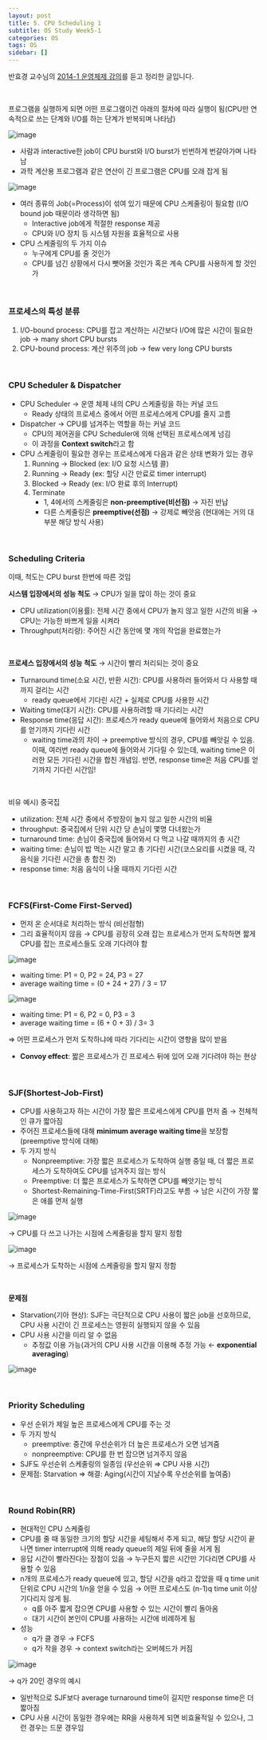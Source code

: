 ```yaml
---
layout: post
title: 5. CPU Scheduling 1
subtitle: OS Study Week5-1
categories: OS
tags: OS
sidebar: []
---
```




반효경 교수님의 [2014-1 운영체제 강의](http://www.kocw.net/home/search/kemView.do?kemId=1046323)를 듣고 정리한 글입니다.

<br>

프로그램을 실행하게 되면 어떤 프로그램이건 아래의 절차에 따라 실행이 됨(CPU만 연속적으로 쓰는 단계와 I/O를 하는 단계가 반복되며 나타남)

![image](https://user-images.githubusercontent.com/71377968/204443913-c43ca5d3-6196-4ff2-ad4f-a4a15a390fd7.png)

- 사람과 interactive한 job이 CPU burst와  I/O burst가 빈번하게 번갈아가며 나타남
- 과학 계산용 프로그램과 같은 연산이 긴 프로그램은 CPU를 오래 잡게 됨

![image](https://user-images.githubusercontent.com/71377968/204443955-7af8208b-1327-470b-867b-945a925464cf.png)

- 여러 종류의 Job(=Process)이 섞여 있기 때문에 CPU 스케줄링이 필요함 (I/O bound job 때문이라 생각하면 됨)
  - Interactive job에게 적절한 response 제공
  - CPU와 I/O 장치 등 시스템 자원을 효율적으로 사용
- CPU 스케줄링의 두 가지 이슈
  - 누구에게 CPU를 줄 것인가
  - CPU를 넘긴 상황에서 다시 뺏어올 것인가 혹은 계속 CPU를 사용하게 할 것인가

<br>

### 프로세스의 특성 분류

1. I/O-bound process: CPU를 잡고 계산하는 시간보다 I/O에 많은 시간이 필요한 job → many short CPU bursts
2. CPU-bound process: 계산 위주의 job → few very long CPU bursts

<br>

### CPU Scheduler & Dispatcher

- CPU Scheduler → 운영 체제 내의 CPU 스케줄링을 하는 커널 코드
  - Ready 상태의 프로세스 중에서 어떤 프로세스에게 CPU를 줄지 고름
- Dispatcher → CPU를 넘겨주는 역할을 하는 커널 코드
  - CPU의 제어권을 CPU Scheduler에 의해 선택된 프로세스에게 넘김
  - 이 과정을 **Context switch**라고 함
- CPU 스케줄링이 필요한 경우는 프로세스에게 다음과 같은 상태 변화가 있는 경우
  1. Running → Blocked (ex: I/O 요청 시스템 콜)
  2. Running → Ready (ex: 할당 시간 만료로 timer interrupt)
  3. Blocked → Ready (ex: I/O 완료 후의 Interrupt)
  4. Terminate
     - 1, 4에서의 스케줄링은 **non-preemptive(비선점)** → 자진 반납
     - 다른 스케줄링은 **preemptive(선점)** → 강제로 빼앗음 (현대에는 거의 대부분 해당 방식 사용)

<br>

### Scheduling Criteria

이때, 척도는 CPU burst 한번에 따른 것임

**시스템 입장에서의 성능 척도** → CPU가 일을 많이 하는 것이 중요

- CPU utilization(이용률): 전체 시간 중에서 CPU가 놀지 않고 일한 시간의 비율 → CPU는 가능한 바쁘게 일을 시켜라
- Throughput(처리량): 주어진 시간 동안에 몇 개의 작업을 완료했는가

<br>

**프로세스 입장에서의 성능 척도** → 시간이 빨리 처리되는 것이 중요

- Turnaround time(소요 시간, 반환 시간): CPU를 사용하러 들어와서 다 사용할 때까지 걸리는 시간
  - ready queue에서 기다린 시간 + 실제로 CPU를 사용한 시간
- Waiting time(대기 시간): CPU를 사용하려할 때 기다리는 시간
- Response time(응답 시간): 프로세스가 ready queue에 들어와서 처음으로 CPU를 얻기까지 기다린 시간
  - waiting time과의 차이 → preemptive 방식의 경우, CPU를 빼앗길 수 있음. 이때, 여러번 ready queue에 들어와서 기다릴 수 있는데, waiting time은 이러한 모든 기다린 시간을 합친 개념임. 반면, response time은 처음 CPU를 얻기까지 기다린 시간임!

<br>

비유 예시) 중국집

- utilization: 전체 시간 중에서 주방장이 놀지 않고 일한 시간의 비율
- throughput: 중국집에서 단위 시간 당 손님이 몇명 다녀왔는가
- turnaround time: 손님이 중국집에 들어와서 다 먹고 나갈 때까지의 총 시간
- waiting time: 손님이 밥 먹는 시간 말고 총 기다린 시간(코스요리를 시켰을 때, 각 음식을 기다린 시간을 총 합친 것)
- response time: 처음 음식이 나올 때까지 기다린 시간

<br>

### FCFS(First-Come First-Served)

- 먼저 온 순서대로 처리하는 방식 (비선점형)
- 그리 효율적이지 않음 → CPU를 굉장히 오래 잡는 프로세스가 먼저 도착하면 짧게 CPU를 잡는 프로세스들도 오래 기다려야 함

![image](https://user-images.githubusercontent.com/71377968/204446593-380ea323-2710-4bbd-a4c8-4ee19348af35.png)

- waiting time: P1 = 0, P2 = 24, P3 = 27
- average waiting time = (0 + 24 + 27) / 3 = 17

![image](https://user-images.githubusercontent.com/71377968/204449289-72d98691-9a5a-4621-8bb9-58779468b6a4.png)

- waiting time: P1 = 6, P2 = 0, P3 = 3
- average waiting time = (6 + 0 + 3) / 3= 3

⇒ 어떤 프로세스가 먼저 도착하냐에 따라 기다리는 시간이 영향을 많이 받음

- **Convoy effect**: 짧은 프로세스가 긴 프로세스 뒤에 있어 오래 기다려야 하는 현상

<br>

### SJF(Shortest-Job-First)

- CPU를 사용하고자 하는 시간이 가장 짧은 프로세스에게 CPU를 먼저 줌 → 전체적인 큐가 짧아짐
- 주어진 프로세스들에 대해 **minimum average waiting time**을 보장함(preemptive 방식에 대해)
- 두 가지 방식
  - Nonpreemptive: 가장 짧은 프로세스가 도착하여 실행 중일 때, 더 짧은 프로세스가 도착하여도 CPU를 넘겨주지 않는 방식
  - Preemptive: 더 짧은 프로세스가 도착하면 CPU를 빼앗기는 방식
  - Shortest-Remaining-Time-First(SRTF)라고도 부름 → 남은 시간이 가장 짧은 애를 먼저 실행

![image](https://user-images.githubusercontent.com/71377968/204450723-ae20a8f5-5411-4287-9028-705200ec23aa.png)

→ CPU를 다 쓰고 나가는 시점에 스케줄링을 할지 말지 정함

![image](https://user-images.githubusercontent.com/71377968/204450691-db9a508b-c978-4340-b031-a11ad21d1cd1.png)

→ 프로세스가 도착하는 시점에 스케줄링을 할지 말지 정함

<br>

**문제점**

- Starvation(기아 현상): SJF는 극단적으로 CPU 사용이 짧은 job을 선호하므로, CPU 사용 시간이 긴 프로세스는 영원히 실행되지 않을 수 있음
- CPU 사용 시간을 미리 알 수 없음
  - 추정값 이용 가능(과거의 CPU 사용 시간을 이용해 추정 가능 ← **exponential averaging**)

![image](https://user-images.githubusercontent.com/71377968/204452082-a757b3c4-1b8d-48c1-ba39-66466fdad049.png)

<br>

### Priority Scheduling

- 우선 순위가 제일 높은 프로세스에게 CPU를 주는 것
- 두 가지 방식
  - preemptive: 중간에 우선순위가 더 높은 프로세스가 오면 넘겨줌
  - nonpreemptive: CPU를 한 번 잡으면 넘겨주지 않음
- SJF도 우선순위 스케줄링의 일종임 (우선순위 ⇒ CPU 사용 시간)
- 문제점: Starvation ⇒ 해결: Aging(시간이 지날수록 우선순위를 높여줌)

<br>

### Round Robin(RR)

- 현대적인 CPU 스케줄링
- CPU를 줄 때 동일한 크기의 할당 시간을 세팅해서 주게 되고, 해당 할당 시간이 끝나면 timer interrupt에 의해 ready queue의 제일 뒤에 줄을 서게 됨
- 응답 시간이 빨라진다는 장점이 있음 → 누구든지 짧은 시간만 기다리면 CPU를 사용할 수 있음
- n개의 프로세스가 ready queue에 있고, 할당 시간을 q라고 잡았을 때 q time unit 단위로 CPU 시간의 1/n을 얻을 수 있음 → 어떤 프로세스도 (n-1)q time unit 이상 기다리지 않게 됨.
  - q를 아주 짧게 잡으면 CPU를 사용할 수 있는 시간이 빨리 돌아옴
  - 대기 시간이 본인이 CPU를 사용하는 시간에 비례하게 됨
- 성능
  - q가 클 경우 → FCFS
  - q가 작을 경우 → context switch라는 오버헤드가 커짐

![image](https://user-images.githubusercontent.com/71377968/204469472-2431512e-05b0-4f2a-b743-d5d03d1be90f.png)

→ q가 20인 경우의 예시

- 일반적으로 SJF보다 average turnaround time이 길지만 response time은 더 짧아짐
- CPU 사용 시간이 동일한 경우에는 RR을 사용하게 되면 비효율적일 수 있으나, 그런 경우는 드문 경우임
